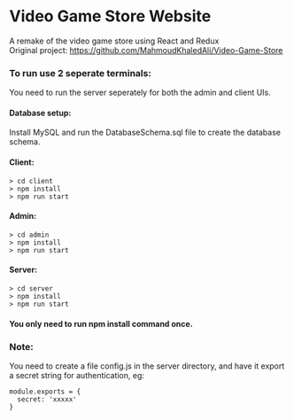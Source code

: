 # Video Game Store Website

A remake of the video game store using React and Redux<br>
Original project: https://github.com/MahmoudKhaledAli/Video-Game-Store

### To run use 2 seperate terminals:
You need to run the server seperately for both the admin and client UIs.
#### Database setup:
Install MySQL and run the DatabaseSchema.sql file to create the database schema.
#### Client:
```
> cd client
> npm install
> npm run start
```
#### Admin:
```
> cd admin
> npm install
> npm run start
```
#### Server:
```
> cd server
> npm install
> npm run start
```
#### You only need to run npm install command once.
### Note:
You need to create a file config.js in the server directory, and have it export a secret string for authentication, eg:
```
module.exports = {
  secret: 'xxxxx'
}
```
